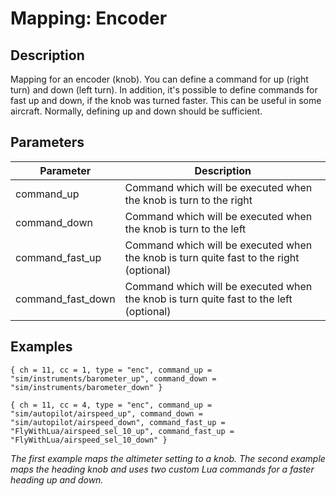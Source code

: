 # Mapping: Encoder

## Description
Mapping for an encoder (knob). You can define a command for up (right turn) and down (left turn). In addition, it's
possible to define commands for fast up and down, if the knob was turned faster. This can be useful in some
aircraft. Normally, defining up and down should be sufficient.

## Parameters
| Parameter         | Description                                                                                |
|-------------------|--------------------------------------------------------------------------------------------|
| command_up        | Command which will be executed when the knob is turn to the right                          |
| command_down      | Command which will be executed when the knob is turn to the left                           |
| command_fast_up   | Command which will be executed when the knob is turn quite fast to the right (optional)    |
| command_fast_down | Command which will be executed when the knob is turn quite fast to the left (optional)     |

## Examples
```
{ ch = 11, cc = 1, type = "enc", command_up = "sim/instruments/barometer_up", command_down = "sim/instruments/barometer_down" }

{ ch = 11, cc = 4, type = "enc", command_up = "sim/autopilot/airspeed_up", command_down = "sim/autopilot/airspeed_down", command_fast_up = "FlyWithLua/airspeed_sel_10_up", command_fast_up = "FlyWithLua/airspeed_sel_10_down" }
```
*The first example maps the altimeter setting to a knob. The second example maps the heading knob and uses two custom
Lua commands for a faster heading up and down.*